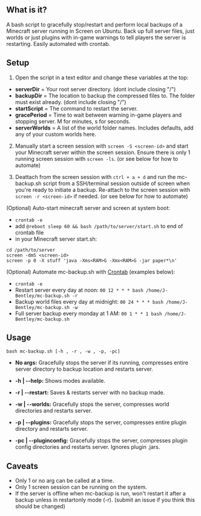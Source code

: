 ## What is it?
A bash script to gracefully stop/restart and perform local backups of a Minecraft server running in Screen on Ubuntu. Back up full server files, just worlds or just plugins with in-game warnings to tell players the server is restarting. Easily automated with crontab.

## Setup   
1. Open the script in a text editor and change these variables at the top:  
- **serverDir** = Your root server directory. (dont include closing "/")  
- **backupDir** = The location to backup the compressed files to. The folder must exist already. (dont include closing "/")   
- **startScript** = The command to restart the server.  
- **gracePeriod** = Time to wait between warning in-game players and stopping server. M for minutes, s for seconds.  
- **serverWorlds** = A list of the world folder names. Includes defaults, add any of your custom worlds here. 

2. Manually start a screen session with ``screen -S <screen-id>`` and start your Minecraft server within the screen session. Ensure there is only 1 running screen session with ``screen -ls``. (or see below for how to automate)  

3. Deattach from the screen session with ``ctrl + a + d`` and run the mc-backup.sh script from a SSH/terminal session outside of screen when you're ready to initiate a backup. Re-attach to the screen session with ``screen -r <screen-id>`` if needed. (or see below for how to automate)    

(Optional) Auto-start minecraft server and screen at system boot:  
- `crontab -e`
- add `@reboot sleep 60 && bash /path/to/server/start.sh` to end of crontab file
- in your Minecraft server start.sh:    
```!#/bin/sh  
cd /path/to/server  
screen -dmS <screen-id>
screen -p 0 -X stuff 'java -Xms<RAM>G -Xmx<RAM>G -jar paper*\n'  
```

(Optional) Automate mc-backup.sh with [Crontab](https://ostechnix.com/a-beginners-guide-to-cron-jobs/) (examples below):  
- `crontab -e`
- Restart server every day at noon: ```00 12 * * * bash /home/J-Bentley/mc-backup.sh -r```
- Backup world files every day at midnight: ```00 24 * * * bash /home/J-Bentley/mc-backup.sh -w```
- Full server backup every monday at 1 AM: ```00 1 * * 1 bash /home/J-Bentley/mc-backup.sh```

## Usage  
``bash mc-backup.sh [-h , -r , -w , -p, -pc] ``

- **No args:** Gracefully stops the server if its running, compresses entire server directory to backup location and restarts server.  

- **-h | --help:** Shows modes available.   

- **-r | --restart:** Saves & restarts server with no backup made.  

- **-w | --worlds:** Gracefully stops the server, compresses world directories and restarts server.   

- **-p | --plugins:** Gracefully stops the server, compresses entire plugin directory and restarts server. 

- **-pc | --pluginconfig:** Gracefully stops the server, compresses plugin config directories and restarts server. Ignores plugin .jars.  

## Caveats
- Only 1 or no arg can be called at a time.
- Only 1 screen session can be running on the system.
- If the server is offline when mc-backup is run, won't restart it after a backup unless in restartonly mode (-r). (submit an issue if you think this should be changed)  
